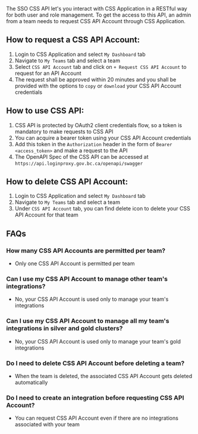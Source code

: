 The SSO CSS API let's you interact with CSS Application in a RESTful way for both user and role management. To get the access to this API, an admin from a team needs to request CSS API Account through CSS Application.

## How to request a CSS API Account:

1. Login to CSS Application and select `My Dashboard` tab
1. Navigate to `My Teams` tab and select a team
1. Select `CSS API Account` tab and click on `+ Request CSS API Account` to request for an API Account
1. The request shall be approved within 20 minutes and you shall be provided with the options to `copy` or `download` your CSS API Account credentials

## How to use CSS API:

1. CSS API is protected by OAuth2 client credentials flow, so a token is mandatory to make requests to CSS API
1. You can acquire a bearer token using your CSS API Account credentials
1. Add this token in the `Authorization` header in the form of `Bearer <access_token>` and make a request to the API
1. The OpenAPI Spec of the CSS API can be accessed at `https://api.loginproxy.gov.bc.ca/openapi/swagger`

## How to delete CSS API Account:

1. Login to CSS Application and select `My Dashboard` tab
1. Navigate to `My Teams` tab and select a team
1. Under `CSS API Account` tab, you can find delete icon to delete your CSS API Account for that team

## FAQs
### How many CSS API Accounts are permitted per team?
- Only one CSS API Account is permitted per team

### Can I use my CSS API Account to manage other team's integrations?
- No, your CSS API Account is used only to manage your team's integrations

### Can I use my CSS API Account to manage all my team's integrations in silver and gold clusters?
- No, your CSS API Account is used only to manage your team's gold integrations

### Do I need to delete CSS API Account before deleting a team?
- When the team is deleted, the associated CSS API Account gets deleted automatically

### Do I need to create an integration before requesting CSS API Account?
- You can request CSS API Account even if there are no integrations associated with your team 